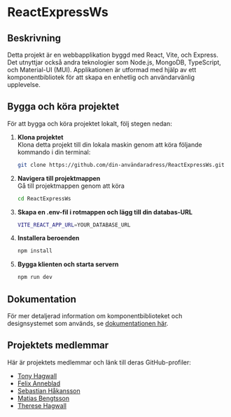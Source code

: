 # ReactExpressWs
## Beskrivning
Detta projekt är en webbapplikation byggd med React, Vite, och Express. Det utnyttjar också andra teknologier som Node.js, MongoDB, TypeScript, och Material-UI (MUI). Applikationen är utformad med hjälp av ett komponentbibliotek för att skapa en enhetlig och användarvänlig upplevelse.

## Bygga och köra projektet

För att bygga och köra projektet lokalt, följ stegen nedan:

1. **Klona projektet**  
   Klona detta projekt till din lokala maskin genom att köra följande kommando i din terminal:
   ```bash
   git clone https://github.com/din-användaradress/ReactExpressWs.git
2. **Navigera till projektmappen**  
  Gå till projektmappen genom att köra
    ```bash
    cd ReactExpressWs
3. **Skapa en .env-fil i rotmappen och lägg till din databas-URL**
    ```bash
    VITE_REACT_APP_URL=YOUR_DATABASE_URL
4. **Installera beroenden**
   ```bash
   npm install
5. **Bygga klienten och starta servern**
    ```bash
    npm run dev

## Dokumentation

För mer detaljerad information om komponentbiblioteket och designsystemet som används, se [dokumentationen här](https://mui.com/material-ui/getting-started/).

## Projektets medlemmar

Här är projektets medlemmar och länk till deras GitHub-profiler:

- [Tony Hagwall](https://github.com/Hagwall86)
- [Felix Anneblad](https://github.com/AnnebladFelix)
- [Sebastian Håkansson](https://github.com/sebbehakansson)
- [Matias Bengtsson](https://github.com/Mrmbengan)
- [Therese Hagwall](https://github.com/ThereseHagwall)


